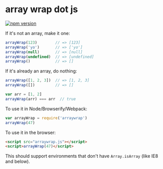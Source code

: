 array wrap dot js
=================
[![npm version](https://badge.fury.io/js/arraywrap.svg)](http://badge.fury.io/js/arraywrap)

If it's not an array, make it one:

```js
arrayWrap(123)        // => [123]
arrayWrap('yo')       // => ['yo']
arrayWrap(null)       // => [null]
arrayWrap(undefined)  // => [undefined]
arrayWrap()           // => []
```

If it's already an array, do nothing:

```js
arrayWrap([1, 2, 3])  // => [1, 2, 3]
arrayWrap([])         // => []

var arr = [1, 2]
arrayWrap(arr) === arr  // true
```

To use it in Node/Browserify/Webpack:

```js
var arrayWrap = require('arraywrap')
arrayWrap(47)
```

To use it in the browser:

```html
<script src="arraywrap.js"></script>
<script>arrayWrap(47)</script>
```

This should support environments that don't have `Array.isArray` (like IE8 and below).
